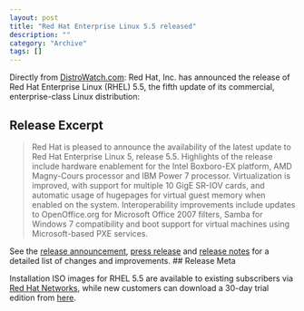 ```yaml
--- 
layout: post 
title: "Red Hat Enterprise Linux 5.5 released"
description: ""
category: "Archive"
tags: []
---  
```

Directly from <a href="http://www.distrowatch.com">DistroWatch.com</a>: Red Hat, Inc. has announced the release of Red Hat Enterprise Linux (RHEL) 5.5, the fifth update of its commercial, enterprise-class Linux distribution: 
## Release Excerpt

<blockquote>
Red Hat is pleased to announce the availability of the latest update to Red Hat Enterprise Linux 5, release 5.5. Highlights of the release include hardware enablement for the Intel Boxboro-EX platform, AMD Magny-Cours processor and IBM Power 7 processor. Virtualization is improved, with support for multiple 10 GigE SR-IOV cards, and automatic usage of hugepages for virtual guest memory when enabled on the system. Interoperability improvements include updates to OpenOffice.org for Microsoft Office 2007 filters, Samba for Windows 7 compatibility and boot support for virtual machines using Microsoft-based PXE services.
</blockquote> 
See the <a href="https://www.redhat.com/archives/rhelv5-announce/2010-March/msg00000.html">release announcement</a>, <a href="http://www.redhat.com/about/news/prarchive/2010/rhel-55.html">press release</a> and <a href="http://www.redhat.com/docs/en-US/Red_Hat_Enterprise_Linux/5.5/html/Release_Notes/">release notes</a> for a detailed list of changes and improvements. 
## Release Meta

Installation ISO images for RHEL 5.5 are available to existing subscribers via <a href="https://rhn.redhat.com/">Red Hat Networks</a>, while new customers can download a 30-day trial edition from <a href="http://www.redhat.com/rhel/details/eval/">here</a>.